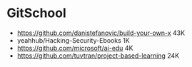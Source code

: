 # GitSchool

- https://github.com/danistefanovic/build-your-own-x 43K
- yeahhub/Hacking-Security-Ebooks 1K
- https://github.com/microsoft/ai-edu 4K
- https://github.com/tuvtran/project-based-learning 24K